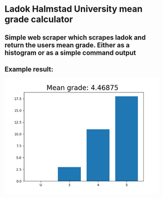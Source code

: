 # Ladok Halmstad University mean grade calculator
## Simple web scraper which scrapes ladok and return the users mean grade. Either as a histogram or as a simple command output


## Example result: 

![alt text](example_result.png)
